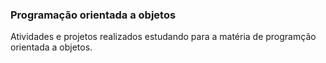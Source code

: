 <h3> Programação orientada a objetos </h3>

Atividades e projetos realizados estudando para a matéria de programção orientada a objetos.
